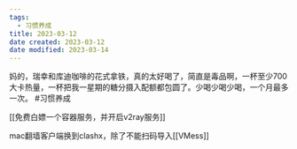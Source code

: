 ```yaml
---
tags:
  - 习惯养成
title: 2023-03-12
date created: 2023-03-12
date modified: 2023-03-14
---
```


妈的，瑞幸和库迪咖啡的花式拿铁，真的太好喝了，简直是毒品啊，一杯至少700大卡热量，一杯把我一星期的糖分摄入配额都包圆了。少喝少喝少喝，一个月最多一次。 #习惯养成

[[免费白嫖一个容器服务，并开启v2ray服务]]

mac翻墙客户端换到clashx，除了不能扫码导入[[VMess]]
